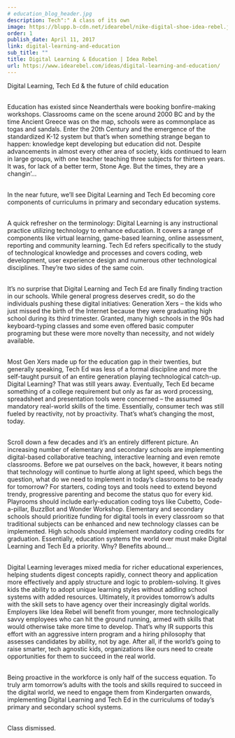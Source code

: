 ```yaml
---
# education_blog_header.jpg
description: Tech":" A class of its own
image: https://blupp.b-cdn.net/idearebel/nike-digital-shoe-idea-rebel.jpeg?quality=80&width=800
order: 1
publish_date: April 11, 2017
link: digital-learning-and-education
sub_title: ""
title: Digital Learning & Education | Idea Rebel
url: https://www.idearebel.com/ideas/digital-learning-and-education/
---
```

Digital Learning, Tech Ed & the future of child education

\
Education has existed since Neanderthals were booking bonfire-making workshops. Classrooms came on the scene around 2000 BC and by the time Ancient Greece was on the map, schools were as commonplace as togas and sandals. Enter the 20th Century and the emergence of the standardized K-12 system but that’s when something strange began to happen: knowledge kept developing but education did not. Despite advancements in almost every other area of society, kids continued to learn in large groups, with one teacher teaching three subjects for thirteen years. It was, for lack of a better term, Stone Age. But the times, they are a changin’…

\
In the near future, we’ll see Digital Learning and Tech Ed becoming core components of curriculums in primary and secondary education systems.

\
A quick refresher on the terminology: Digital Learning is any instructional practice utilizing technology to enhance education. It covers a range of components like virtual learning, game-based learning, online assessment, reporting and community learning. Tech Ed refers specifically to the study of technological knowledge and processes and covers coding, web development, user experience design and numerous other technological disciplines. They’re two sides of the same coin.

\
It’s no surprise that Digital Learning and Tech Ed are finally finding traction in our schools. While general progress deserves credit, so do the individuals pushing these digital initiatives: Generation Xers – the kids who just missed the birth of the Internet because they were graduating high school during its third trimester. Granted, many high schools in the 90s had keyboard-typing classes and some even offered basic computer programing but these were more novelty than necessity, and not widely available.

\
Most Gen Xers made up for the education gap in their twenties, but generally speaking, Tech Ed was less of a formal discipline and more the self-taught pursuit of an entire generation playing technological catch-up. Digital Learning? That was still years away. Eventually, Tech Ed became something of a college requirement but only as far as word processing, spreadsheet and presentation tools were concerned – the assumed mandatory real-world skills of the time. Essentially, consumer tech was still fueled by reactivity, not by proactivity. That’s what’s changing the most, today.

\
Scroll down a few decades and it’s an entirely different picture. An increasing number of elementary and secondary schools are implementing digital-based collaborative teaching, interactive learning and even remote classrooms. Before we pat ourselves on the back, however, it bears noting that technology will continue to hurtle along at light speed, which begs the question, what do we need to implement in today’s classrooms to be ready for tomorrow? For starters, coding toys and tools need to extend beyond trendy, progressive parenting and become the status quo for every kid. Playrooms should include early-education coding toys like Cubetto, Code-a-pillar, BuzzBot and Wonder Workshop. Elementary and secondary schools should prioritize funding for digital tools in every classroom so that traditional subjects can be enhanced and new technology classes can be implemented. High schools should implement mandatory coding credits for graduation. Essentially, education systems the world over must make Digital Learning and Tech Ed a priority. Why? Benefits abound…

\
Digital Learning leverages mixed media for richer educational experiences, helping students digest concepts rapidly, connect theory and application more effectively and apply structure and logic to problem-solving. It gives kids the ability to adopt unique learning styles without addling school systems with added resources. Ultimately, it provides tomorrow’s adults with the skill sets to have agency over their increasingly digital worlds. Employers like Idea Rebel will benefit from younger, more technologically savvy employees who can hit the ground running, armed with skills that would otherwise take more time to develop. That’s why IR supports this effort with an aggressive intern program and a hiring philosophy that assesses candidates by ability, not by age. After all, if the world’s going to raise smarter, tech agnostic kids, organizations like ours need to create opportunities for them to succeed in the real world.

\
Being proactive in the workforce is only half of the success equation. To truly arm tomorrow’s adults with the tools and skills required to succeed in the digital world, we need to engage them from Kindergarten onwards, implementing Digital Learning and Tech Ed in the curriculums of today’s primary and secondary school systems.

\
Class dismissed.
